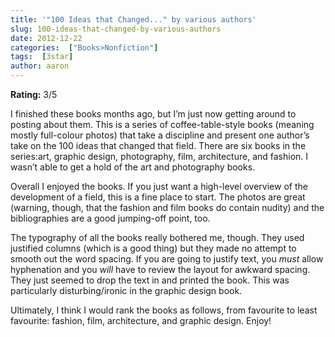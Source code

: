 ```yaml
---
title: '"100 Ideas that Changed..." by various authors'
slug: 100-ideas-that-changed-by-various-authors
date: 2012-12-22
categories:  ["Books>Nonfiction"]
tags:  [3star]
author: aaron
---
```


**Rating:** 3/5

I finished these books months ago, but I’m just now getting around to posting about them. This is a series of coffee-table-style books (meaning mostly full-colour photos) that take a discipline and present one author’s take on the 100 ideas that changed that field. There are six books in the series:art, graphic design, photography, film, architecture, and fashion. I wasn’t able to get a hold of the art and photography books.

Overall I enjoyed the books. If you just want a high-level overview of the development of a field, this is a fine place to start. The photos are great (warning, though, that the fashion and film books do contain nudity) and the bibliographies are a good jumping-off point, too.

The typography of all the books really bothered me, though. They used justified columns (which is a good thing) but they made no attempt to smooth out the word spacing. If you are going to justify text, you *must* allow hyphenation and you *will* have to review the layout for awkward spacing. They just seemed to drop the text in and printed the book. This was particularly disturbing/ironic in the graphic design book.

Ultimately, I think I would rank the books as follows, from favourite to least favourite: fashion, film, architecture, and graphic design. Enjoy!
